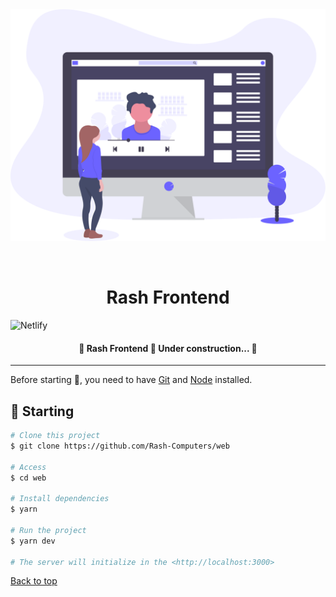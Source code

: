 <div align="center" id="top"> 
  <img src="./public/assets/home/hero.svg" alt="Rash Frontend" />

&#xa0;

  <!-- <a href="https://rashfrontend.netlify.app">Demo</a> -->
</div>

<h1 align="center">Rash Frontend</h1>

<div>
<img src="https://api.netlify.com/api/v1/badges/989e61a3-abde-486e-b74a-aa30f5669e4d/deploy-status" alt="Netlify" />
</div>

<!-- Status -->

<h4 align="center">
	🚧  Rash Frontend 🚀 Under construction...  🚧
</h4>

<hr>

Before starting :checkered_flag:, you need to have [Git](https://git-scm.com) and [Node](https://nodejs.org/en/) installed.

## :checkered_flag: Starting

```bash
# Clone this project
$ git clone https://github.com/Rash-Computers/web

# Access
$ cd web

# Install dependencies
$ yarn

# Run the project
$ yarn dev

# The server will initialize in the <http://localhost:3000>
```

<a href="#top">Back to top</a>
